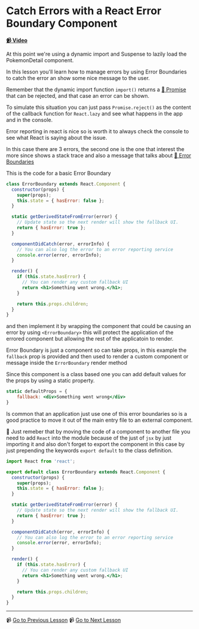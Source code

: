 # Catch Errors with a React Error Boundary Component

**[📹 Video](https://egghead.io/lessons/react-catch-errors-with-a-react-error-boundary-component)**

At this point we're using a dynamic import and Suspense to lazily load the PokemonDetail component. 

In this lesson you'll learn how to manage errors by using Error Boundaries to catch the error an show some nice message to the user.

Remember that the dynamic import function `import()` returns a [📄 Promise](https://developer.mozilla.org/en-US/docs/Web/JavaScript/Reference/Global_Objects/Promise) that can be rejected, and that case an error can be shown.

To simulate this situation you can just pass `Promise.reject()` as the content of the callback function for `React.lazy` and see what happens in the app and in the console.

Error reporting in react is nice so is worth it to always check the console to see what React is saying about the issue.

In this case there are 3 errors, the second one is the one that interest the more since shows a stack trace and also a message that talks about [📄 Error Boundaries](https://reactjs.org/docs/error-boundaries.html)

This is the code for a basic Error Boundary

```jsx
class ErrorBoundary extends React.Component {
  constructor(props) {
    super(props);
    this.state = { hasError: false };
  }

  static getDerivedStateFromError(error) {
    // Update state so the next render will show the fallback UI.
    return { hasError: true };
  }

  componentDidCatch(error, errorInfo) {
    // You can also log the error to an error reporting service
    console.error(error, errorInfo);
  }

  render() {
    if (this.state.hasError) {
      // You can render any custom fallback UI
      return <h1>Something went wrong.</h1>;
    }

    return this.props.children; 
  }
}
```

and then implement it by wrapping the component that could be causing an error by using `<ErrorBoundary>` this will protect the application of the errored component but allowing the rest of the applicatoin to render.

Error Boundary is just a component so can take props, in this example the `fallback` prop is provided and then used to render a custom component or message inside the `ErrorBoundary` render method

Since this component is a class based one you can add default values for the props by using a static property.

```jsx
static defaultProps = {
    fallback: <div>Something went wrong</div>
}
```

Is common that an application just use one of this error boundaries so is a good practice to move it out of the main entry file to an external component.

🔑 Just remeber that by moving the code of a component to another file you need to add `React` into the module because of the just of `jsx` by just importing it and also don't forget to export the component in this case by just prepending the keywords `export default` to the class definition.

```jsx
import React from 'react';

export default class ErrorBoundary extends React.Component {
  constructor(props) {
    super(props);
    this.state = { hasError: false };
  }

  static getDerivedStateFromError(error) {
    // Update state so the next render will show the fallback UI.
    return { hasError: true };
  }

  componentDidCatch(error, errorInfo) {
    // You can also log the error to an error reporting service
    console.error(error, errorInfo);
  }

  render() {
    if (this.state.hasError) {
      // You can render any custom fallback UI
      return <h1>Something went wrong.</h1>;
    }

    return this.props.children; 
  }
}
```


---

📹 [Go to Previous Lesson](https://egghead.io/lessons/react-import-components-lazily-with-suspense-react-lazy)
📹 [Go to Next Lesson](https://egghead.io/lessons/react-understand-how-react-lazy-communicates-loading-status-to-suspense-and-error-boundaries)
